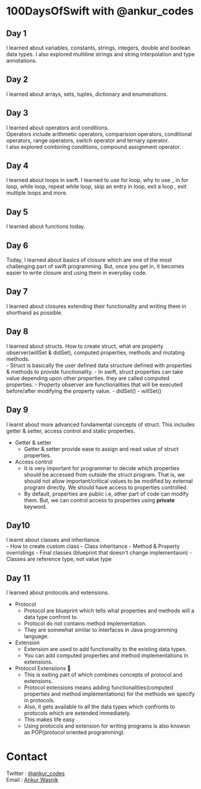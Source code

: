 # 100DaysOfSwift with @ankur\_codes
## Day 1
I learned about variables, constants, strings, integers, double and boolean data types. I also explored multiline strings and string interpolation and type annotations. 

## Day 2
I learned about arrays, sets, tuples, dictionary and enumerations.

## Day 3
I learned about operators and conditions. \
Operators include arithmetic operators, comparision operators, conditional operators, range operators, switch operator and ternary operator. \
I also explored combining conditions, compound assignment operator.

## Day 4
I learned about loops in swift. I learned to use for loop, why to use _ in for loop, while loop, repeat while loop, skip an entry in loop, exit a loop , exit multiple loops and more.

## Day 5
I learned about functions today. 

## Day 6
Today, I learned about basics of closure which are one of the most challenging part of swift programming. But, once you get in, it becomes easier to write closure and using them in everyday code.
## Day 7
 I learned about closures extending their functionality and writing them in shorthand as possible.

 ## Day 8
 I learned about structs. How to create struct, what are property observer(willSet & didSet), computed properties, methods and mutating methods. \
    - Struct is basically the user defined data structure defined with properties & methods to provide functionality.
    - In swift, struct properties can take value depending upon other properties. they are called computed properties.
    - Property observer are functionalities that will be executed before/after modifying the property value.
        - didSet()
        - willSet()
## Day 9
I learnt about more advanced fundamental concepts of struct. This includes getter & setter, access control and static properties.
- Getter & setter 
    - Getter & setter provide ease to assign and read value of struct properties.
- Access control
    - It is very important for programmer to decide which properties should be accessed from outside the struct program. That is, we should not allow important/critical values to be modified by external program directly. We should have access to properties controlled.
    - By default, properties are public i.e, other part of code can modify them. But, we can control access to properties using **private** keyword.
## Day10
I learnt about classes and inheritance. \
    - How to create custom class
    - Class inheritance
    - Method & Property overridings 
    - Final classes (blueprint that doesn't change implementaion)
    - Classes are reference type, not value type

## Day 11
I learned about protocols and extensions. 
- Protocol 
    - Protocol are blueprint which tells what properties and methods will a data type confront to.
    - Protocol do not contains method implementation.
    - They are somewhat similar to interfaces in Java programming language.
- Extension
    - Extension are used to add functionality to the existing data types.
    - You can add computed properties and method implementations in extensions.
- Protocol Extensiions 🚀
    - This is exiting part of which combines concepts of protocol and extensions.
    - Protocol extensions means adding functionalities(computed properties and method implementations) for the methods we specify in protocols. 
    - Also, it gets available to all the data types which confronts to protocols which are extended immediately.
    - This makes life easy
    - Using protocols and extension for writing programs is also knowsn as POP(protocol oriented programming).
# Contact 
Twitter : [@ankur_codes](https://twitter.com/ankur_codes) \
Email   : [Ankur Wasnik](mailto:ankurwasnik@icloud.com)
